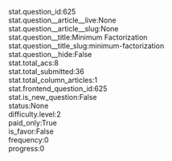 stat.question_id:625  
stat.question__article__live:None  
stat.question__article__slug:None  
stat.question__title:Minimum Factorization  
stat.question__title_slug:minimum-factorization  
stat.question__hide:False  
stat.total_acs:8  
stat.total_submitted:36  
stat.total_column_articles:1  
stat.frontend_question_id:625  
stat.is_new_question:False  
status:None  
difficulty.level:2  
paid_only:True  
is_favor:False  
frequency:0  
progress:0  
